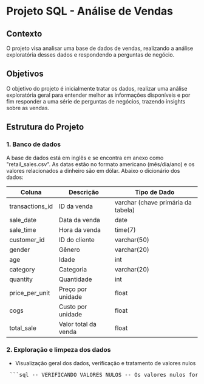 # Projeto SQL - Análise de Vendas

## Contexto
O projeto visa analisar uma base de dados de vendas, realizando a análise exploratória desses dados e respondendo a perguntas de negócio.
## Objetivos
O objetivo do projeto é inicialmente tratar os dados, realizar uma análise exploratória geral para entender melhor as informações disponíveis e por fim responder a uma série de perguntas de negócios, trazendo insights sobre as vendas.

## Estrutura do Projeto

### 1. Banco de dados
A base de dados está em inglês e se encontra em anexo como "retail_sales.csv". As datas estão no formato americano (mês/dia/ano) e os valores relacionados a dinheiro são em dólar. Abaixo o dicionário dos dados:

| Coluna | Descrição | Tipo de Dado |
|----------|----------|----------|
| transactions_id | ID da venda  | varchar (chave primária da tabela)  |
| sale_date   | Data da venda   | date  |
| sale_time   | Hora da venda   | time(7)   |
| customer_id   | ID do cliente   | varchar(50)  |
| gender  | Gênero  | varchar(20)   |
| age   | Idade   | int  |
| category  | Categoria   | varchar(20)  |
| quantity   | Quantidade   | int   |
| price_per_unit   | Preço por unidade  | float   |
| cogs   | Custo por unidade   | float   |
| total_sale   | Valor total da venda   | float   |

### 2. Exploração e limpeza dos dados
* Visualização geral dos dados, verificação e tratamento de valores nulos
<pre> ```sql -- VERIFICANDO VALORES NULOS -- Os valores nulos foram convertidos em 0 SELECT * FROM retail_sales WHERE customer_id = '0' OR gender = '0' OR age = '0' OR category = '0' OR quantity = '0' OR price_per_unit = '0' OR cogs = '0' OR total_sale = '0'; ``` </pre>
